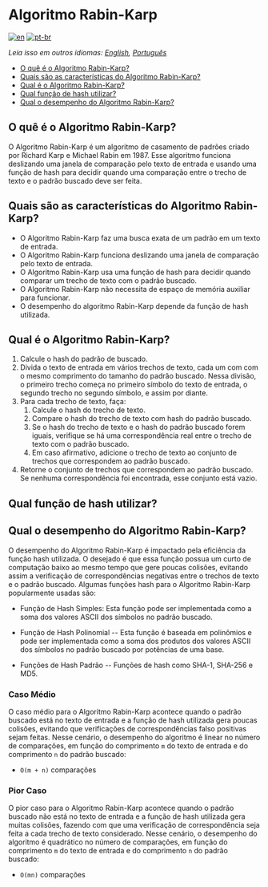 # Algoritmo Rabin-Karp

[![en](https://img.shields.io/badge/lang-en-red.svg)](./README.md) [![pt-br](https://img.shields.io/badge/lang-pt--br-green.svg)](README.pt-br.md)

_Leia isso em outros idiomas: [English](README.md), [Português](README.pt-br.md)_

- [O quê é o Algoritmo Rabin-Karp?](#o-quê-é-o-algoritmo-rabin-karp)
- [Quais são as características do Algoritmo Rabin-Karp?](#quais-são-as-características-do-algoritmo-rabin-karp)
- [Qual é o Algoritmo Rabin-Karp?](#qual-é-o-algoritmo-rabin-karp)
- [Qual função de hash utilizar?](#qual-função-de-hash-utilizar)
- [Qual o desempenho do Algoritmo Rabin-Karp?](#qual-o-desempenho-do-algoritmo-rabin-karp)

## O quê é o Algoritmo Rabin-Karp?

O Algoritmo Rabin-Karp é um algoritmo de casamento de padrões criado por Richard Karp e Michael Rabin em 1987. Esse algoritmo funciona deslizando uma janela de comparação pelo texto de entrada e usando uma função de hash para decidir quando uma comparação entre o trecho de texto e o padrão buscado deve ser feita.

## Quais são as características do Algoritmo Rabin-Karp?

- O Algoritmo Rabin-Karp faz uma busca exata de um padrão em um texto de entrada.
- O Algoritmo Rabin-Karp funciona deslizando uma janela de comparação pelo texto de entrada.
- O Algoritmo Rabin-Karp usa uma função de hash para decidir quando comparar um trecho de texto com o padrão buscado.
- O Algoritmo Rabin-Karp não necessita de espaço de memória auxiliar para funcionar.
- O desempenho do algoritmo Rabin-Karp depende da função de hash utilizada.

## Qual é o Algoritmo Rabin-Karp?

1. Calcule o hash do padrão de buscado.
2. Divida o texto de entrada em vários trechos de texto, cada um com com o mesmo comprimento do tamanho do padrão buscado. Nessa divisão, o primeiro trecho começa no primeiro símbolo do texto de entrada, o segundo trecho no segundo símbolo, e assim por diante.
3. Para cada trecho de texto, faça:
   1. Calcule o hash do trecho de texto.
   2. Compare o hash do trecho de texto com hash do padrão buscado.
   3. Se o hash do trecho de texto e o hash do padrão buscado forem iguais, verifique se há uma correspondência real entre o trecho de texto com o padrão buscado.
   4. Em caso afirmativo, adicione o trecho de texto ao conjunto de trechos que correspondem ao padrão buscado.
4. Retorne o conjunto de trechos que correspondem ao padrão buscado. Se nenhuma correspondência foi encontrada, esse conjunto está vazio.

## Qual função de hash utilizar?

## Qual o desempenho do Algoritmo Rabin-Karp?

O desempenho do Algoritmo Rabin-Karp é impactado pela eficiência da função hash utilizada. O desejado é que essa função possua um curto de computação baixo ao mesmo tempo que gere poucas colisões, evitando assim a verificação de correspondências negativas entre o trechos de texto e o padrão buscado. Algumas funções hash para o Algoritmo Rabin-Karp popularmente usadas são:

- Função de Hash Simples: Esta função pode ser implementada como a soma dos valores ASCII dos símbolos no padrão buscado.

- Função de Hash Polinomial -- Esta função é baseada em polinômios e pode ser implementada como a soma dos produtos dos valores ASCII dos símbolos no padrão buscado por potências de uma base.

- Funções de Hash Padrão -- Funções de hash como SHA-1, SHA-256 e MD5.

### Caso Médio

O caso médio para o Algoritmo Rabin-Karp acontece quando o padrão buscado está no texto de entrada e a função de hash utilizada gera poucas colisões, evitando que verificações de correspondências falso positivas sejam feitas. Nesse cenário, o desempenho do algoritmo é linear no número de comparações, em função do comprimento `m` do texto de entrada e do comprimento `n` do padrão buscado:

- `O(m + n)` comparações

### Pior Caso

O pior caso para o Algoritmo Rabin-Karp acontece quando o padrão buscado não está no texto de entrada e a função de hash utilizada gera muitas colisões, fazendo com que uma verificação de correspondência seja feita a cada trecho de texto considerado. Nesse cenário, o desempenho do algoritmo é quadrático no número de comparações, em função do comprimento `m` do texto de entrada e do comprimento `n` do padrão buscado:

- `O(mn)` comparações
